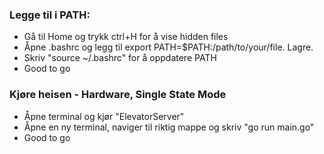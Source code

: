 ### Legge til i PATH:
- Gå til Home og trykk ctrl+H for å vise hidden files
- Åpne .bashrc og legg til export PATH=$PATH:/path/to/your/file. Lagre.
- Skriv "source ~/.bashrc" for å oppdatere PATH
- Good to go


### Kjøre heisen - Hardware, Single State Mode
- Åpne terminal og kjør "ElevatorServer"
- Åpne en ny terminal, naviger til riktig mappe og skriv "go run main.go"
- Good to go